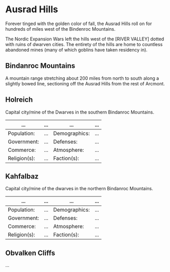 # Ausrad Hills

Forever tinged with the golden color of fall, the Ausrad Hills roll on for hundreds of miles west of the Bindenroc Mountains.

The Nordic Expansion Wars left the hills west of the [RIVER VALLEY] dotted with ruins of dwarven cities.
The entirety of the hills are home to countless abandoned mines (many of which goblins have taken residency in).

## Bindanroc Mountains

A mountain range stretching about 200 miles from north to south along a slightly bowed line, sectioning off the Ausrad Hills from the rest of Arcmont.

## Holreich

Capital city/mine of the Dwarves in the southern Bindanroc Mountains.

| ... | ... | ... | ... |
| ------------ | --- | ------------- | --- |
| Population:  | ... | Demographics: | ... |
| Government:  | ... | Defenses:     | ... |
| Commerce:    | ... | Atmosphere:   | ... |
| Religion(s): | ... | Faction(s):   | ... |

## Kahfalbaz

Capital city/mine of the dwarves in the northern Bindanroc Mountains.

| ... | ... | ... | ... |
| ------------ | --- | ------------- | --- |
| Population:  | ... | Demographics: | ... |
| Government:  | ... | Defenses:     | ... |
| Commerce:    | ... | Atmosphere:   | ... |
| Religion(s): | ... | Faction(s):   | ... |

## Obvalken Cliffs

...
